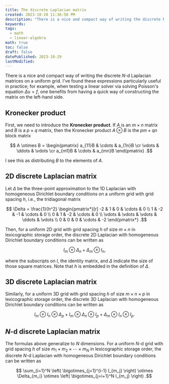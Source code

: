 ```yaml
---
title: The discrete Laplacian matrix
created: 2023-10-28 11:36:58 PM
description: "There is a nice and compact way of writing the discrete N-d Laplacian matrices on a uniform grid. I've found these expressions particularly useful in practice; for example, when testing a linear solver via solving Poisson's equation Δu=f, one benefits from having a quick way of constructing the matrix on the left-hand side."
keywords: 
tags: 
  - math
  - linear-algebra
math: true
toc: false
draft: false
datePublished: 2023-10-29
lastModified:
---
```


There is a nice and compact way of writing the discrete $N$-d Laplacian matrices on a uniform
grid. I've found these expressions particularly useful in practice; for example, when testing a
linear solver via solving Poisson's equation $\Delta u = f$, one benefits from having a quick way of
constructing the matrix on the left-hand side.

## Kronecker product 

First, we need to introduce the **Kronecker product**.  If $A$ is an $m \times n$ matrix and $B$ is a $p \times q$ matrix, then the Kronecker product $A \otimes B$ is the $pm \times qn$ block matrix 

$$
A \otimes B = 
\begin{pmatrix}
a_{11}B & \cdots & a_{1n}B \cr 
\vdots & \ddots & \vdots \cr
a_{m1}B & \cdots & a_{mn}B
\end{pmatrix}
.$$

I see this as distributing $B$ to the elements of $A$.

## 2D discrete Laplacian matrix

Let $\Delta$ be the three-point approximation to the 1D Laplacian with homogeneous Dirichlet
boundary conditions on a uniform grid with grid spacing $h$, i.e., the tridiagonal matrix

$$
\Delta = \frac{1}{h^2}
\begin{pmatrix*}[r]
-2 & 1 & 0 & \cdots & 0 \\
1 & -2 & -1 & \cdots & 0 \\ 
0 & 1 & -2 & \cdots & 0 \\
\vdots & \vdots & \vdots & \ddots & \vdots \\
0 & 0 & 0 & \cdots & -2
\end{pmatrix*}
.$$

Then, for a uniform 2D grid with grid spacing $h$ of size $m \times n$ in lexicographic storage
order, the discrete 2D Laplacian with homogeneous Dirichlet boundary conditions can be written as

$$
I_m \otimes \Delta_n + \Delta_m \otimes I_n
,$$

where the subscripts on $I$, the identity matrix, and $\Delta$ indicate the size of those square
matrices. Note that $h$ is embedded in the definition of $\Delta$.

## 3D discrete Laplacian matrix

Similarly, for a uniform 3D grid with grid spacing $h$ of size $m \times n \times p$ in
lexicographic storage order, the discrete 3D Laplacian with homogeneous Dirichlet boundary
conditions can be written as

$$
I_m \otimes I_n \otimes \Delta_p + I_m \otimes \Delta_n \otimes I_p + \Delta_m \otimes I_n \otimes
I_p
.$$

## $N$-d discrete Laplacian matrix

The formulas above generalize to $N$ dimensions. For a uniform $N$-d grid with grid spacing $h$ of
size $m_1 \times m_2 \times \cdots \times m_N$ in lexicographic storage order, the discrete $N$-d
Laplacian with homogeneous Dirichlet boundary conditions can be written as

$$
\sum_{i=1}^N \left( \bigotimes_{j=1}^{i-1} I_{m_j} \right) \otimes \Delta_{m_i} \otimes \left(
\bigotimes_{j=i+1}^N I_{m_j} \right)
.$$
